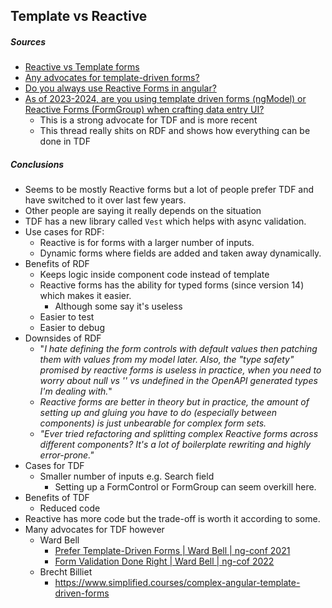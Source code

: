 ## Template vs Reactive
##### Sources
- [Reactive vs Template forms](https://www.reddit.com/r/angular/comments/jx7ckc/reactive_vs_template_forms/)
- [Any advocates for template-driven forms?](https://www.reddit.com/r/angular/comments/b668d7/any_advocates_for_templatedriven_forms/)
- [Do you always use Reactive Forms in angular?](https://www.reddit.com/r/angular/comments/11doxsp/do_you_always_use_reactive_forms_in_angular/)
- [As of 2023-2024, are you using template driven forms (ngModel) or Reactive Forms (FormGroup) when crafting data entry UI?](https://www.reddit.com/r/Angular2/comments/1acx2mp/as_of_20232024_are_you_using_template_driven/)
	- This is a strong advocate for TDF and is more recent
	- This thread really shits on RDF and shows how everything can be done in TDF
##### Conclusions
- Seems to be mostly Reactive forms but a lot of people prefer TDF and have switched to it over last few years.
- Other people are saying it really depends on the situation
- TDF has a new library called `Vest` which helps with async validation.
- Use cases for RDF:
	- Reactive is for forms with a larger number of inputs.
	- Dynamic forms where fields are added and taken away dynamically.
- Benefits of RDF
	- Keeps logic inside component code instead of template
	- Reactive forms has the ability for typed forms (since version 14) which makes it easier.
		- Although some say it's useless
	- Easier to test
	- Easier to debug
- Downsides of RDF
	- "*I hate defining the form controls with default values then patching them with values from my model later. Also, the "type safety" promised by reactive forms is useless in practice, when you need to worry about null vs '' vs undefined in the OpenAPI generated types I'm dealing with.*"
	- *Reactive forms are better in theory but in practice, the amount of setting up and gluing you have to do (especially between components) is just unbearable for complex form sets.*
	- *"Ever tried refactoring and splitting complex Reactive forms across different components? It's a lot of boilerplate rewriting and highly error-prone."*
- Cases for TDF
	- Smaller number of inputs e.g. Search field
		- Setting up a FormControl or FormGroup can seem overkill here.
- Benefits of TDF
	- Reduced code
- Reactive has more code but the trade-off is worth it according to some.
- Many advocates for TDF however
	- Ward Bell
		- [Prefer Template-Driven Forms | Ward Bell | ng-conf 2021](https://www.youtube.com/watch?v=L7rGogdfe2Q)
		- [Form Validation Done Right | Ward Bell | ng-cof 2022](https://www.youtube.com/watch?v=EMUAtQlh9Ko)
	- Brecht Billiet
		- https://www.simplified.courses/complex-angular-template-driven-forms